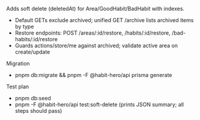 Adds soft delete (deletedAt) for Area/GoodHabit/BadHabit with indexes.

- Default GETs exclude archived; unified GET /archive lists archived items by type
- Restore endpoints: POST /areas/:id/restore, /habits/:id/restore, /bad-habits/:id/restore
- Guards actions/store/me against archived; validate active area on create/update

Migration
- pnpm db:migrate && pnpm -F @habit-hero/api prisma generate

Test plan
- pnpm db:seed
- pnpm -F @habit-hero/api test:soft-delete (prints JSON summary; all steps should pass)
